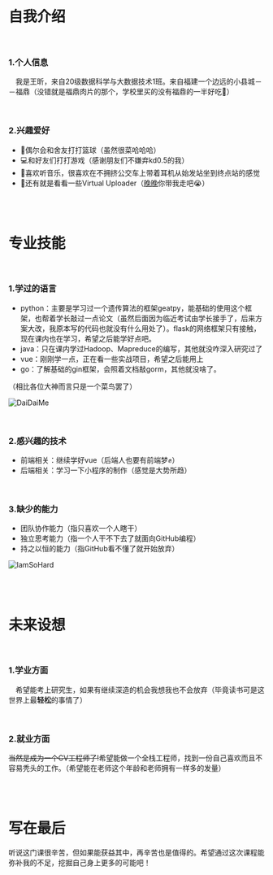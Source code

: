 # 自我介绍

<br/>

### 1.个人信息
&emsp;我是王昕，来自20级数据科学与大数据技术1班。来自福建一个边远的小县城－－福鼎（没错就是福鼎肉片的那个，学校里买的没有福鼎的一半好吃🙏）

<br/>

### 2.兴趣爱好
- 🏀偶尔会和舍友打打篮球（虽然很菜哈哈哈）
- 💻和好友们打打游戏（感谢朋友们不嫌弃kd0.5的我）
- 🎵喜欢听音乐，很喜欢在不拥挤公交车上带着耳机从始发站坐到终点站的感觉
- 🍲还有就是看看一些Virtual Uploader（[晚晚](https://space.bilibili.com/672346917)你带我走吧😭）

<br/>
<br/>

# 专业技能

<br/>

### 1.学过的语言
- python：主要是学习过一个遗传算法的框架geatpy，能基础的使用这个框架，也帮着学长敲过一点论文（虽然后面因为临近考试由学长接手了，后来方案大改，我原本写的代码也就没有什么用处了）。flask的网络框架只有接触，现在课内也在学习，希望之后能学好点吧。
- java：只在课内学过Hadoop、Mapreduce的编写，其他就没咋深入研究过了
- vue：刚刚学一点，正在看一些实战项目，希望之后能用上
- go：了解基础的gin框架，会照着文档敲gorm，其他就没啥了。

（相比各位大神而言只是一个菜鸟罢了）

![DaiDaiMe](https://img-community.csdnimg.cn/images/45f3dca77dd84f62acdb8ce6a261ed1f.jpg)

<br/>

### 2.感兴趣的技术
- 前端相关：继续学好vue（后端人也要有前端梦✊）
- 后端相关：学习一下小程序的制作（感觉是大势所趋）

<br/>

### 3.缺少的能力
- 团队协作能力（指只喜欢一个人瞎干）
- 独立思考能力（指一个人干不下去了就面向GitHub编程）
- 持之以恒的能力（指GitHub看不懂了就开始放弃）

![IamSoHard](https://img-community.csdnimg.cn/images/19dcea02d65c4b8495750ad15244a6fc.jpg)

<br/>
<br/>

# 未来设想

<br/>

### 1.学业方面
&emsp;希望能考上研究生，如果有继续深造的机会我想我也不会放弃（毕竟读书可是这世界上最**轻松**的事情了）

<br/>

### 2.就业方面
~~当然是成为一个CV工程师了!~~希望能做一个全栈工程师，找到一份自己喜欢而且不容易秃头的工作。（希望能在老师这个年龄和老师拥有一样多的发量）

<br/>
<br/>

# 写在最后
听说这门课很辛苦，但如果能获益其中，再辛苦也是值得的。希望通过这次课程能弥补我的不足，挖掘自己身上更多的可能吧！
